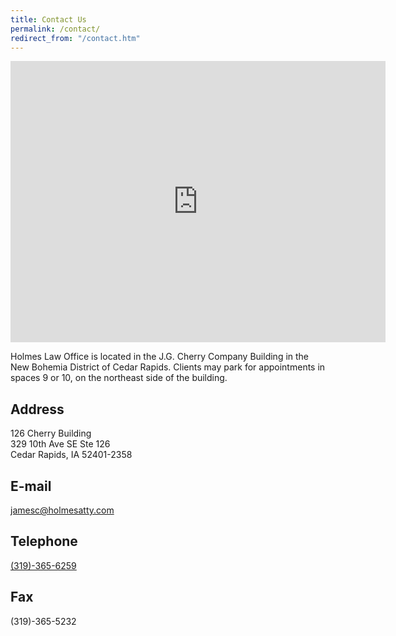 ```yaml
---
title: Contact Us
permalink: /contact/
redirect_from: "/contact.htm"
---
```

<iframe src="https://www.google.com/maps/embed?pb=!1m18!1m12!1m3!1d2966.319965797577!2d-91.66087538429473!3d41.97193956751499!2m3!1f0!2f0!3f0!3m2!1i1024!2i768!4f13.1!3m3!1m2!1s0x87e4f75021ca9845%3A0xbc21523a05f0801f!2sHolmes+Law+Office!5e0!3m2!1sen!2sus!4v1526355827896" width="600" height="450" frameborder="0" style="border:0" allowfullscreen></iframe>

Holmes Law Office is located in the J.G. Cherry Company Building in the New Bohemia District of Cedar Rapids.  Clients may park for appointments in spaces 9 or 10, on the northeast side of the building.

## Address
  126 Cherry Building<br/>
  329 10th Ave SE Ste 126<br/>
  Cedar Rapids, IA 52401-2358

## E-mail
  [jamesc@holmesatty.com](mailto:jamesc@holmesatty.com)

## Telephone
  [(319)-365-6259](tel:319-365-6259)

## Fax
  (319)-365-5232
